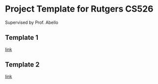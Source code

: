 # Project Template for Rutgers CS526

Supervised by Prof. Abello

## Template 1
[link](http://example.com)

## Template 2
[link](http://example.com)
